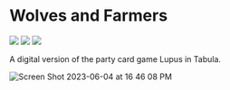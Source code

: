 # Wolves and Farmers
[![](https://img.shields.io/badge/iOS-16.0-orange)](#)
[![](https://img.shields.io/badge/Platforms-iPhone-blue)](#)
[![](https://img.shields.io/badge/Category-Game-brightgreen)](#)

A digital version of the party card game Lupus in Tabula. 


![Screen Shot 2023-06-04 at 16 46 08 PM](https://github.com/antonio-scognamiglio/Wolves-Farmers/assets/62070103/41e3d02b-95f4-4679-a46e-e77c6d57b219)
